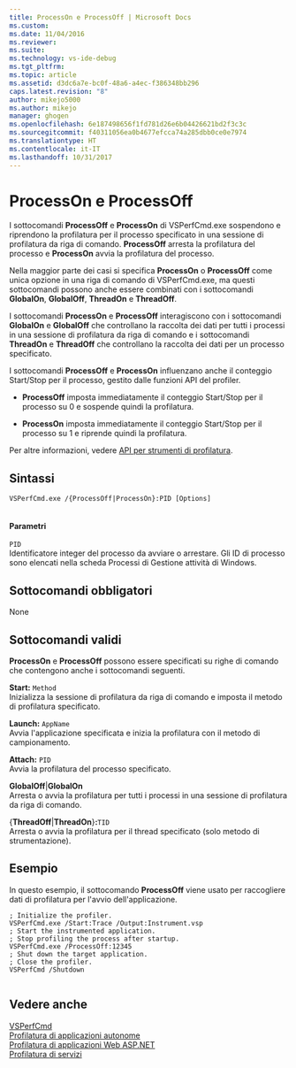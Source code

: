 ```yaml
---
title: ProcessOn e ProcessOff | Microsoft Docs
ms.custom: 
ms.date: 11/04/2016
ms.reviewer: 
ms.suite: 
ms.technology: vs-ide-debug
ms.tgt_pltfrm: 
ms.topic: article
ms.assetid: d3dc6a7e-bc0f-48a6-a4ec-f386348bb296
caps.latest.revision: "8"
author: mikejo5000
ms.author: mikejo
manager: ghogen
ms.openlocfilehash: 6e187498656f1fd781d26e6b04426621bd2f3c3c
ms.sourcegitcommit: f40311056ea0b4677efcca74a285dbb0ce0e7974
ms.translationtype: HT
ms.contentlocale: it-IT
ms.lasthandoff: 10/31/2017
---
```

# <a name="processon-and-processoff"></a>ProcessOn e ProcessOff
I sottocomandi **ProcessOff** e **ProcessOn** di VSPerfCmd.exe sospendono e riprendono la profilatura per il processo specificato in una sessione di profilatura da riga di comando. **ProcessOff** arresta la profilatura del processo e **ProcessOn** avvia la profilatura del processo.  
  
 Nella maggior parte dei casi si specifica **ProcessOn** o **ProcessOff** come unica opzione in una riga di comando di VSPerfCmd.exe, ma questi sottocomandi possono anche essere combinati con i sottocomandi **GlobalOn**, **GlobalOff**, **ThreadOn** e **ThreadOff**.  
  
 I sottocomandi **ProcessOn** e **ProcessOff** interagiscono con i sottocomandi **GlobalOn** e **GlobalOff** che controllano la raccolta dei dati per tutti i processi in una sessione di profilatura da riga di comando e i sottocomandi **ThreadOn** e **ThreadOff** che controllano la raccolta dei dati per un processo specificato.  
  
 I sottocomandi **ProcessOff** e **ProcessOn** influenzano anche il conteggio Start/Stop per il processo, gestito dalle funzioni API del profiler.  
  
-   **ProcessOff** imposta immediatamente il conteggio Start/Stop per il processo su 0 e sospende quindi la profilatura.  
  
-   **ProcessOn** imposta immediatamente il conteggio Start/Stop per il processo su 1 e riprende quindi la profilatura.  
  
 Per altre informazioni, vedere [API per strumenti di profilatura](../profiling/profiling-tools-apis.md).  
  
## <a name="syntax"></a>Sintassi  
  
```  
VSPerfCmd.exe /{ProcessOff|ProcessOn}:PID [Options]  
  
```  
  
#### <a name="parameters"></a>Parametri  
 `PID`  
 Identificatore integer del processo da avviare o arrestare. Gli ID di processo sono elencati nella scheda Processi di Gestione attività di Windows.  
  
## <a name="required-subcommands"></a>Sottocomandi obbligatori  
 None  
  
## <a name="valid-subcommands"></a>Sottocomandi validi  
 **ProcessOn** e **ProcessOff** possono essere specificati su righe di comando che contengono anche i sottocomandi seguenti.  
  
 **Start:** `Method`  
 Inizializza la sessione di profilatura da riga di comando e imposta il metodo di profilatura specificato.  
  
 **Launch:** `AppName`  
 Avvia l'applicazione specificata e inizia la profilatura con il metodo di campionamento.  
  
 **Attach:** `PID`  
 Avvia la profilatura del processo specificato.  
  
 **GlobalOff**&#124;**GlobalOn**  
 Arresta o avvia la profilatura per tutti i processi in una sessione di profilatura da riga di comando.  
  
 {**ThreadOff**&#124;**ThreadOn**}**:**`TID`  
 Arresta o avvia la profilatura per il thread specificato (solo metodo di strumentazione).  
  
## <a name="example"></a>Esempio  
 In questo esempio, il sottocomando **ProcessOff** viene usato per raccogliere dati di profilatura per l'avvio dell'applicazione.  
  
```  
; Initialize the profiler.  
VSPerfCmd.exe /Start:Trace /Output:Instrument.vsp   
; Start the instrumented application.  
; Stop profiling the process after startup.  
VSPerfCmd.exe /ProcessOff:12345  
; Shut down the target application.  
; Close the profiler.  
VSPerfCmd /Shutdown  
  
```  
  
## <a name="see-also"></a>Vedere anche  
 [VSPerfCmd](../profiling/vsperfcmd.md)   
 [Profilatura di applicazioni autonome](../profiling/command-line-profiling-of-stand-alone-applications.md)   
 [Profilatura di applicazioni Web ASP.NET](../profiling/command-line-profiling-of-aspnet-web-applications.md)   
 [Profilatura di servizi](../profiling/command-line-profiling-of-services.md)